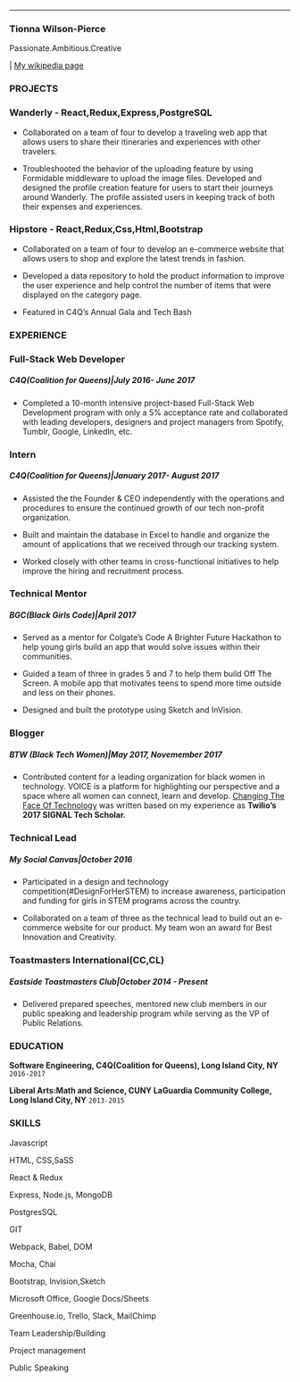 
---
### Tionna Wilson-Pierce
Passionate.Ambitious.Creative 

<div id="webaddress">
| <a href="http://en.wikipedia.org/wiki/Isaac_Newton">My wikipedia page</a>
</div>


### PROJECTS 

### Wanderly - React,Redux,Express,PostgreSQL
* Collaborated on a team of four to develop a traveling web app that allows users to share their itineraries and experiences with other travelers. 

* Troubleshooted the behavior of the uploading feature by using Formidable middleware to upload the image files. 
Developed and designed the profile creation feature for users to start their journeys around Wanderly. The profile assisted users in keeping track of both their expenses and experiences.

### Hipstore - React,Redux,Css,Html,Bootstrap
* Collaborated on a team of four to develop an e-commerce website that allows users to shop and explore the latest trends in fashion. 

* Developed a data repository to hold the product information to improve the user experience and help control the number of items that were displayed on the category page. 

* Featured in C4Q’s Annual Gala and Tech Bash

### EXPERIENCE 


### Full-Stack Web Developer 
##### C4Q(Coalition for Queens)|July 2016- June 2017
* Completed a 10-month intensive project-based Full-Stack Web Development program with only a 5% acceptance rate and collaborated with leading developers, designers and project managers from Spotify, Tumblr, Google, LinkedIn, etc. 

### Intern
##### C4Q(Coalition for Queens)|January 2017- August 2017
* Assisted the the Founder & CEO independently with the operations and procedures to ensure the continued growth of our tech non-profit organization.

* Built and maintain the database in Excel to handle and organize the amount of applications that we received through our tracking system.

* Worked closely with other teams in cross-functional initiatives to help improve the hiring and recruitment process. 

### Technical Mentor  
##### BGC(Black Girls Code)|April 2017
* Served as a mentor for Colgate’s Code A Brighter Future Hackathon to help young girls build an app that would solve issues within their communities. 

* Guided a team of three in grades 5 and 7 to help them build Off The Screen. A mobile app that motivates teens to spend more time outside and less on their phones. 

* Designed and built the prototype using Sketch and InVision.  

### Blogger 
##### BTW (Black Tech Women)|May 2017, Novemember 2017
* Contributed content for a leading organization for black women in technology. VOICE is a platform for highlighting our perspective and a space where all women can connect, learn and develop. <a href="https://medium.com/@BlackTechWomen/changing-the-face-of-technology-highlights-from-signal-333e686e2e98">Changing The Face Of Technology</a> was written based on my experience as **Twilio’s 2017 SIGNAL Tech Scholar.**

### Technical Lead 
##### My Social Canvas|October 2016
* Participated in a design and technology competition(#DesignForHerSTEM) to increase awareness, participation and funding for girls in STEM programs across the country.

* Collaborated on a team of three as the technical lead to build out an e-commerce website for our product.  My team won an award for Best Innovation and Creativity. 

### Toastmasters International(CC,CL)
##### Eastside Toastmasters Club|October 2014 - Present 
* Delivered prepared speeches, mentored new club members in our public speaking and leadership program while serving as the VP of Public Relations. 

### EDUCATION 

__Software Engineering, 
C4Q(Coalition for Queens),
Long Island City, NY__
`2016-2017`

__Liberal Arts:Math and Science, 
CUNY LaGuardia Community College,
Long Island City, NY__
`2013-2015`



### SKILLS 
Javascript

HTML, CSS,SaSS

React & Redux

Express, Node.js, MongoDB

PostgresSQL

GIT

Webpack, Babel, DOM

Mocha, Chai

Bootstrap, Invision,Sketch

Microsoft  Office, Google Docs/Sheets

Greenhouse.io, Trello, Slack, MailChimp

Team Leadership/Building

Project management

Public Speaking 



<!-- ### Footer




